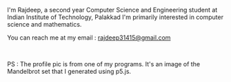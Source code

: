 I'm Rajdeep, a second year Computer Science and Engineering student at Indian Institute of Technology, Palakkad
I'm primarily interested in computer science and mathematics.

You can reach me at my email : rajdeep31415@gmail.com

<br>

PS : The profile pic is from one of my programs. It's an image of the Mandelbrot set that I generated using p5.js.
